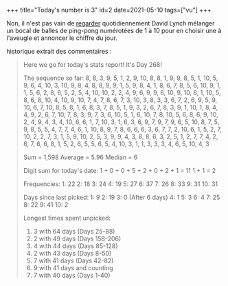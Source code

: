 +++
title="Today's number is 3"
id=2
date=2021-05-10
tags=["vu"]
+++

Non, il n'est pas vain de [regarder](https://www.youtube.com/watch?v=ggl16RIUbVo&ab_channel=DAVIDLYNCHTHEATER) quotidiennement David Lynch mélanger un bocal de balles de ping-pong numérotées de 1 à 10 pour en choisir une à l'aveugle et annoncer le chiffre du jour.

historique extrait des commentaires :

> Here we go for today's stats report! It's Day 268!
>
> The sequence so far:
> 8, 8, 3, 9, 5, 1, 2, 9, 10, 8, 8, 1, 9, 9, 8, 5, 1, 10, 5, 9, 6, 4, 10, 3, 10, 9, 8, 4, 8, 8, 9, 9, 1, 5, 9, 8, 4, 1, 8, 6, 7, 8, 5, 6, 10, 9, 1, 1, 5, 6, 2, 8, 6, 5, 2, 5, 4, 10, 10, 2, 2, 4, 9, 6, 9, 9, 6, 10, 9, 10, 8, 1, 10, 5, 8, 6, 8, 10, 4, 10, 9, 10, 7, 4, 7, 8, 6, 7, 3, 10, 3, 8, 3, 3, 6, 7, 2, 6, 9, 5, 9, 10, 6, 7, 10, 8, 5, 8, 1, 6, 8, 3, 7, 8, 5, 1, 9, 3, 2, 6, 7, 8, 3, 9, 1, 10, 1, 8, 4, 4, 9, 2, 6, 7, 10, 7, 8, 3, 9, 7, 3, 6, 10, 5, 1, 6, 10, 7, 8, 10, 5, 6, 8, 6, 9, 10, 2, 4, 9, 4, 3, 4, 10, 6, 6, 1, 7, 10, 3, 1, 6, 3, 6, 9, 7, 9, 7, 9, 6, 5, 10, 8, 7, 5, 9, 8, 5, 5, 4, 7, 7, 4, 6, 1, 10, 8, 9, 7, 8, 6, 6, 6, 3, 6, 7, 7, 2, 10, 6, 1, 5, 2, 7, 10, 2, 2, 7, 3, 1, 5, 9, 10, 2, 5, 3, 9, 9, 4, 3, 8, 8, 6, 3, 2, 5, 1, 2, 7, 7, 4, 2, 6, 7, 6, 6, 8, 1, 5, 2, 6, 5, 5, 6, 5, 4, 10, 3, 1, 1, 3, 3, 3, 4, 6, 5, 10, 4, 3
>
> Sum = 1,598 Average = 5.96 Median = 6
>
> Digit sum for today's date:
> 1 + 0 + 0 + 5 + 2 + 0 + 2 + 1 = 11
> 1 + 1 = 2
>
> Frequencies:
> 1: 22
> 2: 18
> 3: 24
> 4: 19
> 5: 27
> 6: 37
> 7: 26
> 8: 33
> 9: 31
> 10: 31
>
> Days since last picked:
> 1: 9
> 2: 19
> 3: 0 (After 6 days)
> 4: 1
> 5: 3
> 6: 4
> 7: 25
> 8: 22
> 9: 41
> 10: 2
>
> Longest times spent unpicked:
>
> 1. 3 with 64 days (Days 25-88)
> 2. 2 with 49 days (Days 158-206)
> 3. 4 with 44 days (Days 85-128)
> 4. 2 with 43 days (Days 8-50)
> 5. 7 with 41 days (Days 42-82)
> 6. 9 with 41 days and counting
> 7. 7 with 40 days (Days 1-40)
